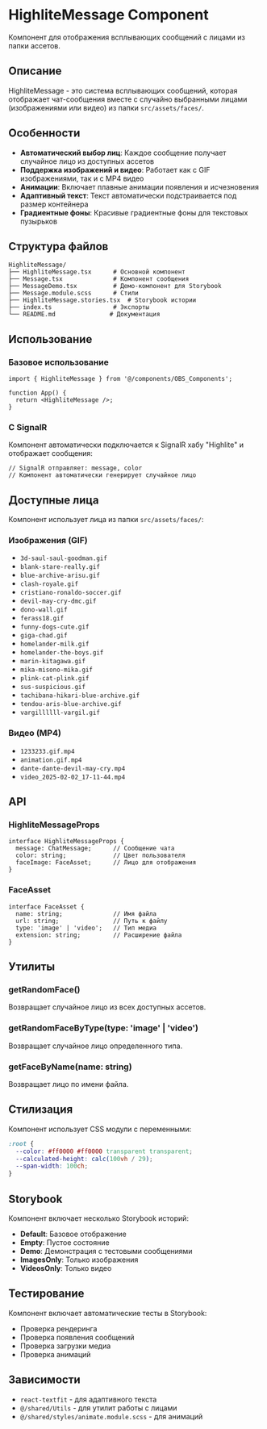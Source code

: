 # HighliteMessage Component

Компонент для отображения всплывающих сообщений с лицами из папки ассетов.

## Описание

HighliteMessage - это система всплывающих сообщений, которая отображает чат-сообщения вместе с случайно выбранными лицами (изображениями или видео) из папки `src/assets/faces/`.

## Особенности

- **Автоматический выбор лиц**: Каждое сообщение получает случайное лицо из доступных ассетов
- **Поддержка изображений и видео**: Работает как с GIF изображениями, так и с MP4 видео
- **Анимации**: Включает плавные анимации появления и исчезновения
- **Адаптивный текст**: Текст автоматически подстраивается под размер контейнера
- **Градиентные фоны**: Красивые градиентные фоны для текстовых пузырьков

## Структура файлов

```text
HighliteMessage/
├── HighliteMessage.tsx      # Основной компонент
├── Message.tsx              # Компонент сообщения
├── MessageDemo.tsx          # Демо-компонент для Storybook
├── Message.module.scss      # Стили
├── HighliteMessage.stories.tsx  # Storybook истории
├── index.ts                 # Экспорты
└── README.md               # Документация
```

## Использование

### Базовое использование

```tsx
import { HighliteMessage } from '@/components/OBS_Components';

function App() {
  return <HighliteMessage />;
}
```

### С SignalR

Компонент автоматически подключается к SignalR хабу "Highlite" и отображает сообщения:

```tsx
// SignalR отправляет: message, color
// Компонент автоматически генерирует случайное лицо
```

## Доступные лица

Компонент использует лица из папки `src/assets/faces/`:

### Изображения (GIF)

- `3d-saul-saul-goodman.gif`
- `blank-stare-really.gif`
- `blue-archive-arisu.gif`
- `clash-royale.gif`
- `cristiano-ronaldo-soccer.gif`
- `devil-may-cry-dmc.gif`
- `dono-wall.gif`
- `ferass18.gif`
- `funny-dogs-cute.gif`
- `giga-chad.gif`
- `homelander-milk.gif`
- `homelander-the-boys.gif`
- `marin-kitagawa.gif`
- `mika-misono-mika.gif`
- `plink-cat-plink.gif`
- `sus-suspicious.gif`
- `tachibana-hikari-blue-archive.gif`
- `tendou-aris-blue-archive.gif`
- `vargillllll-vargil.gif`

### Видео (MP4)

- `1233233.gif.mp4`
- `animation.gif.mp4`
- `dante-dante-devil-may-cry.mp4`
- `video_2025-02-02_17-11-44.mp4`

## API

### HighliteMessageProps

```tsx
interface HighliteMessageProps {
  message: ChatMessage;      // Сообщение чата
  color: string;             // Цвет пользователя
  faceImage: FaceAsset;      // Лицо для отображения
}
```

### FaceAsset

```tsx
interface FaceAsset {
  name: string;              // Имя файла
  url: string;               // Путь к файлу
  type: 'image' | 'video';   // Тип медиа
  extension: string;         // Расширение файла
}
```

## Утилиты

### getRandomFace()

Возвращает случайное лицо из всех доступных ассетов.

### getRandomFaceByType(type: 'image' | 'video')

Возвращает случайное лицо определенного типа.

### getFaceByName(name: string)

Возвращает лицо по имени файла.

## Стилизация

Компонент использует CSS модули с переменными:

```scss
:root {
  --color: #ff0000 #ff0000 transparent transparent;
  --calculated-height: calc(100vh / 29);
  --span-width: 100ch;
}
```

## Storybook

Компонент включает несколько Storybook историй:

- **Default**: Базовое отображение
- **Empty**: Пустое состояние
- **Demo**: Демонстрация с тестовыми сообщениями
- **ImagesOnly**: Только изображения
- **VideosOnly**: Только видео

## Тестирование

Компонент включает автоматические тесты в Storybook:

- Проверка рендеринга
- Проверка появления сообщений
- Проверка загрузки медиа
- Проверка анимаций

## Зависимости

- `react-textfit` - для адаптивного текста
- `@/shared/Utils` - для утилит работы с лицами
- `@/shared/styles/animate.module.scss` - для анимаций
